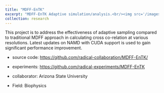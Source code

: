 ```yaml
---
title: "MDFF-EnTK"
excerpt: "MDFF-EnTK Adaptive simulation/analysis.<br/><img src='/images/mdff_entk.png' width=400>"
collection: research
---
```


This project is to address the effectiveness of adaptive sampling compared to
traditional MDFF approach in calculating cross co-relation at various
resolutions. Latest updates on NAMD with CUDA support is used to gain
significant performance improvement. 

- source code: <https://github.com/radical-collaboration/MDFF-EnTK/>
- experiments: <https://github.com/radical-experiments/MDFF-EnTK>

- collaborator: Arizona State University
- Field: Biophysics
